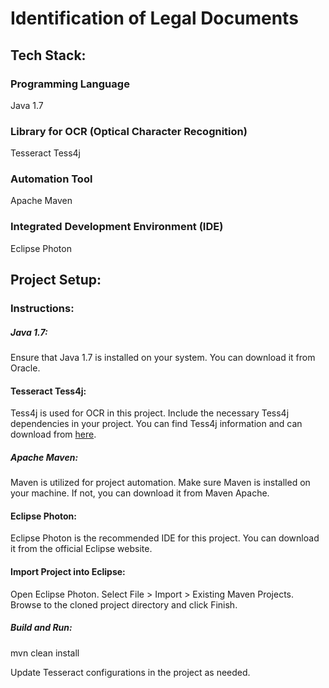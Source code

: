 # Identification of Legal Documents

## Tech Stack:

### Programming Language
Java 1.7

### Library for OCR (Optical Character Recognition)
Tesseract Tess4j

### Automation Tool
Apache Maven

### Integrated Development Environment (IDE)
Eclipse Photon


## Project Setup:


### Instructions:


##### Java 1.7:

Ensure that Java 1.7 is installed on your system. You can download it from Oracle.

#### Tesseract Tess4j:

Tess4j is used for OCR in this project. Include the necessary Tess4j dependencies in your project. You can find Tess4j information and can download from [here](https://sourceforge.net/projects/tesseract-ocr.mirror/).

##### Apache Maven:

Maven is utilized for project automation. Make sure Maven is installed on your machine. If not, you can download it from Maven Apache.

#### Eclipse Photon:

Eclipse Photon is the recommended IDE for this project. You can download it from the official Eclipse website.


#### Import Project into Eclipse:

Open Eclipse Photon.
Select File > Import > Existing Maven Projects.
Browse to the cloned project directory and click Finish.

##### Build and Run:

mvn clean install

Update Tesseract configurations in the project as needed.
